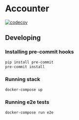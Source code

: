 # Accounter

[![codecov](https://codecov.io/gh/MoSattler/Accounter/branch/master/graph/badge.svg?token=D2EQCHJWZS)](https://codecov.io/gh/MoSattler/Accounter)

## Developing

### Installing pre-commit hooks

```bash
pip install pre-commit
pre-commit install
```

### Running stack

```bash
docker-compose up
```

### Running e2e tests

```bash
docker-compose run e2e
```
